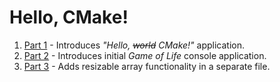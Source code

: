 # Hello, CMake!

1. [Part 1](/ch2/part-1/README.md) - Introduces _"Hello, ~~world~~ CMake!"_ application.
2. [Part 2](/ch2/part-2/README.md) - Introduces initial _Game of Life_ console application.
3. [Part 3](/ch2/part-3/README.md) - Adds resizable array functionality in a separate file.
